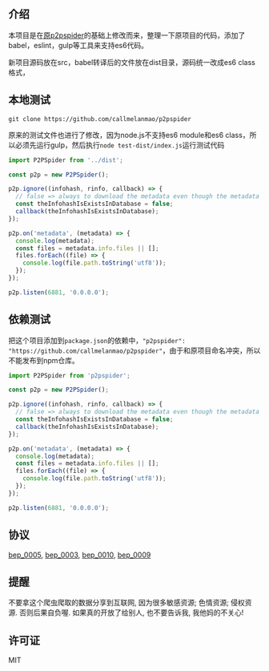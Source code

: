 ## 介绍

本项目是在[原p2pspider](https://github.com/dontcontactme/p2pspider)的基础上修改而来，整理一下原项目的代码，添加了babel，eslint，gulp等工具来支持es6代码。

新项目源码放在src，babel转译后的文件放在dist目录，源码统一改成es6 class格式，

## 本地测试

```
git clone https://github.com/callmelanmao/p2pspider
```

原来的测试文件也进行了修改，因为node.js不支持es6 module和es6 class，所以必须先运行gulp，然后执行`node test-dist/index.js`运行测试代码

```js
import P2PSpider from '../dist';

const p2p = new P2PSpider();

p2p.ignore((infohash, rinfo, callback) => {
  // false => always to download the metadata even though the metadata is exists.
  const theInfohashIsExistsInDatabase = false;
  callback(theInfohashIsExistsInDatabase);
});

p2p.on('metadata', (metadata) => {
  console.log(metadata);
  const files = metadata.info.files || [];
  files.forEach((file) => {
    console.log(file.path.toString('utf8'));
  });
});

p2p.listen(6881, '0.0.0.0');
```

## 依赖测试

把这个项目添加到`package.json`的依赖中，`"p2pspider": "https://github.com/callmelanmao/p2pspider"`，由于和原项目命名冲突，所以不能发布到npm仓库。

```js
import P2PSpider from 'p2pspider';

const p2p = new P2PSpider();

p2p.ignore((infohash, rinfo, callback) => {
  // false => always to download the metadata even though the metadata is exists.
  const theInfohashIsExistsInDatabase = false;
  callback(theInfohashIsExistsInDatabase);
});

p2p.on('metadata', (metadata) => {
  console.log(metadata);
  const files = metadata.info.files || [];
  files.forEach((file) => {
    console.log(file.path.toString('utf8'));
  });
});

p2p.listen(6881, '0.0.0.0');
```

## 协议

[bep_0005](http://www.bittorrent.org/beps/bep_0005.html), [bep_0003](http://www.bittorrent.org/beps/bep_0003.html), [bep_0010](http://www.bittorrent.org/beps/bep_0010.html), [bep_0009](http://www.bittorrent.org/beps/bep_0009.html)

## 提醒

不要拿这个爬虫爬取的数据分享到互联网, 因为很多敏感资源; 色情资源; 侵权资源. 否则后果自负喔. 如果真的开放了给别人, 也不要告诉我, 我他妈的不关心!

## 许可证
MIT
